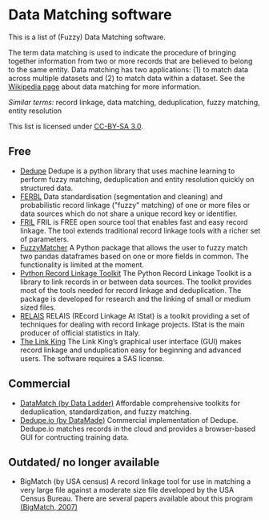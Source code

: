 # Data Matching software

This is a list of (Fuzzy) Data Matching software. 

The term data matching is used to indicate the procedure of bringing together information from two or more records that are believed to belong to the same entity. Data matching has two applications: (1) to match data across multiple datasets and (2) to match data within a dataset. See the [Wikipedia page](https://en.wikipedia.org/wiki/Record_linkage) about data matching for more information. 

*Similar terms:* record linkage, data matching, deduplication, fuzzy matching, entity resolution

This list is licensed under [CC-BY-SA 3.0](http://creativecommons.org/licenses/by-sa/3.0/).

## Free

- [Dedupe](https://github.com/dedupeio/dedupe) Dedupe is a python library that uses machine learning to perform fuzzy matching, deduplication and entity resolution quickly on structured data.
- [FERBL](https://sourceforge.net/projects/febrl/) Data standardisation (segmentation and cleaning) and probabilistic record linkage ("fuzzy" matching) of one or more files or data sources which do not share a unique record key or identifier.
- [FRIL](http://fril.sourceforge.net/) FRIL is FREE open source tool that enables fast and easy record linkage. The tool extends traditional record linkage tools with a richer set of parameters.
- [FuzzyMatcher](https://pypi.python.org/pypi/fuzzymatcher) A Python package that allows the user to fuzzy match two pandas dataframes based on one or more fields in common. The functionality is limited at the moment.
- [Python Record Linkage Toolkit](https://github.com/J535D165/recordlinkage) The Python Record Linkage Toolkit is a library to link records in or between data sources. The toolkit provides most of the tools needed for record linkage and deduplication. The package is developed for research and the linking of small or medium sized files.
- [RELAIS](http://www.istat.it/en/tools/methods-and-it-tools/processing-tools/relais) RELAIS (REcord Linkage At IStat) is a toolkit providing a set of techniques for dealing with record linkage projects. IStat is the main producer of official statistics in Italy. 
- [The Link King](http://www.the-link-king.com/) The Link King’s graphical user interface (GUI) makes record linkage and unduplication easy for beginning and advanced users. The software requires a SAS license.


## Commercial 

- [DataMatch (by Data Ladder)](https://dataladder.com/data-matching-software/) Affordable comprehensive toolkits for deduplication, standardization, and fuzzy matching. 
- [Dedupe.io (by DataMade)](https://dedupe.io/) Commercial implementation of Dedupe. Dedupe.io matches records in the cloud and provides a browser-based GUI for contructing training data. 

## Outdated/ no longer available

- BigMatch (by USA census) A record linkage tool for use in matching a very large file against a moderate size file developed by the USA Census Bureau. There are several papers available about this program [(BigMatch, 2007)](https://www.census.gov/srd/papers/pdf/rrc2007-01.pdf) 
